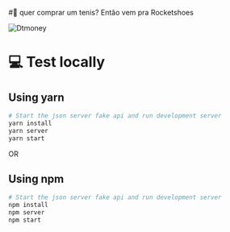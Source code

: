 #🍳 quer comprar um tenis? Então vem pra Rocketshoes

![Dtmoney](captures/web.PNG)

# 💻 Test locally

## Using yarn
```sh
# Start the json server fake api and run development server
yarn install
yarn server
yarn start
```
OR

## Using npm
```sh
# Start the json server fake api and run development server
npm install
npm server
npm start
```



